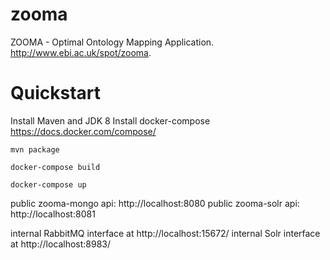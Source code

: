 # zooma
ZOOMA - Optimal Ontology Mapping Application. http://www.ebi.ac.uk/spot/zooma.

Quickstart
==========

Install Maven and JDK 8
Install docker-compose https://docs.docker.com/compose/

`mvn package`

`docker-compose build`

`docker-compose up`

public zooma-mongo api: http://localhost:8080
public zooma-solr api: http://localhost:8081

internal RabbitMQ interface at http://localhost:15672/
internal Solr interface at http://localhost:8983/
